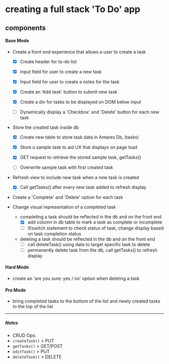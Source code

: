 # creating a full stack 'To Do' app
## components
#### Base Mode
* Create a front end experience that allows a user to create a task
  - [x] Create header for to-do list
  - [x] Input field for user to create a new task
  - [x] Input field for user to create a notes for the task
  - [x] Create an 'Add task' button to submit new task
  - [x] Create a div for tasks to be displayed on DOM below input
  - [ ] Dynamically display a 'Checkbox' and 'Delete' button for each new task


* Store the created task inside db
  - [x] Create new table to store task data in Antares Db, (tasks)
  - [x] Store a sample task to aid UX that displays on page load
  - [x] GET request to retrieve the stored sample task,  getTasks()
  - [ ] Overwrite sample task with first created task


* Refresh view to include new task when a new task is created
  - [x] Call getTasks() after every new task added to refresh display


* Create a 'Complete' and 'Delete' option for each task

* Change visual representation of a completed task
  + completing a task should be reflected in the db and on the front end
    - [x] add column in db table to mark a task as complete or incomplete
    - [ ] if/switch statement to check status of task, change display
    based on task completion status

  + deleting a task should be reflected in the db and on the front end
    - [ ] call deleteTask() using data to target specific task to delete
    - [ ] permanently delete task from the db, call getTasks() to refresh display

#### Hard Mode
* create an 'are you sure: yes / no' option when deleting a task

#### Pro Mode
* bring completed tasks to the bottom of the list and newly created tasks to the top of the list

---
##### Notes
 * CRUD Ops:
 * `createTask()` > PUT
 * `getTasks()` > GET/POST
 * `editTask()` > PUT
 * `deleteTask()` > DELETE
